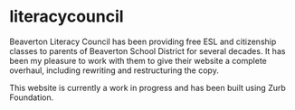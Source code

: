 # literacycouncil

Beaverton Literacy Council has been providing free ESL and citizenship classes to parents of Beaverton School District for several decades. It has been my pleasure to work with them to give their website a complete overhaul, including rewriting and restructuring the copy. 

This website is currently a work in progress and has been built using Zurb Foundation.
